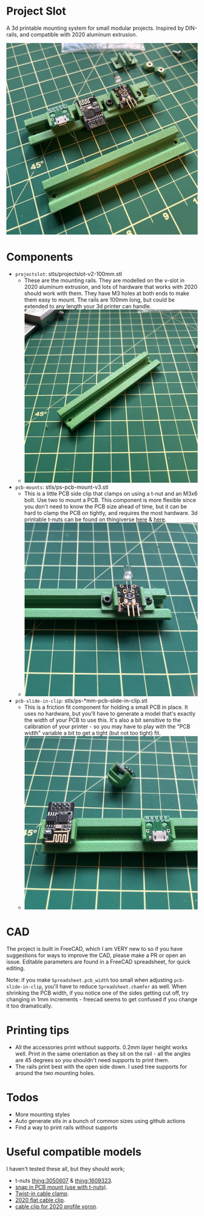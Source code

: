 # Project Slot

A 3d printable mounting system for small modular projects. Inspired by DIN-rails, and compatible with 2020 aluminum extrusion.

![photo of a full projectslot rail](images/projectslot-full.jpg)

# Components

- `projectslot`: stls/projectslot-v2-100mm.stl
    - These are the mounting rails. They are modelled on the v-slot in 2020 aluminum extrusion, and lots of hardware that works with 2020 should work with them. They have M3 holes at both ends to make them easy to mount. The rails are 100mm long, but could be extended to any length your 3d printer can handle.
    - ![photo of projectslot](images/projectslot.jpg)
- `pcb-mounts`: stls/ps-pcb-mount-v3.stl
    - This is a little PCB side clip that clamps on using a t-nut and an M3x6 bolt. Use two to mount a PCB. This component is more flexible since you don't need to know the PCB size ahead of time, but it can be hard to clamp the PCB on tightly, and requires the most hardware. 3d printable t-nuts can be found on thingiverse [here](https://www.thingiverse.com/thing:3050607) & [here](https://www.thingiverse.com/thing:1609323).
    - ![photo of pcb-mounts](images/pcb-mounts.jpg)
- `pcb-slide-in-clip`: stls/ps-*mm-pcb-slide-in-clip.stl
    - This is a friction fit component for holding a small PCB in place. It uses no hardware, but you'll have to generate a model that's exactly the width of your PCB to use this. It's also a bit sensitive to the calibration of your printer - so you may have to play with the "PCB width" variable a bit to get a tight (but not too tight) fit.
    - ![photo of pcb-slide-in-clip](images/pcb-slide-in-clip.jpg)

# CAD

The project is built in FreeCAD, which I am VERY new to so if you have suggestions for ways to improve the CAD, please make a PR or open an issue. Editable parameters are found in a FreeCAD spreadsheet, for quick editing.

Note: if you make `Spreadsheet.pcb_width` too small when adjusting `pcb-slide-in-clip`, you'll have to reduce `Spreadsheet.chamfer` as well. When shrinking the PCB width, if you notice one of the sides getting cut off, try changing in 1mm increments - freecad seems to get confused if you change it too dramatically.

# Printing tips

- All the accessories print without supports. 0.2mm layer height works well. Print in the same orientation as they sit on the rail - all the angles are 45 degrees so you shouldn't need supports to print them.
- The rails print best with the open side down. I used tree supports for around the two mounting holes.

# Todos

- More mounting styles
- Auto generate stls in a bunch of common sizes using github actions
- Find a way to print rails without supports

# Useful compatible models

I haven't tested these all, but they should work;

- t-nuts [thing:3050607](https://www.thingiverse.com/thing:3050607) & [thing:1609323](https://www.thingiverse.com/thing:1609323).
- [snap in PCB mount (use with t-nuts)](https://www.printables.com/model/304699-configurable-snap-in-pcb-mount).
- [Twist-in cable clamp](https://www.thingiverse.com/thing:2613532).
- [2020 flat cable clip](https://www.thingiverse.com/thing:2367717).
- [cable clip for 2020 profile voron](https://www.thingiverse.com/thing:5204184).
